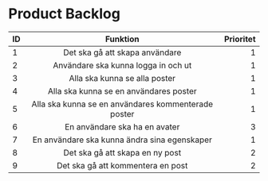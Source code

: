 Product Backlog
===============


| ID | Funktion      |Prioritet|
| ---|:-------------:| -------:|
| 1  | Det ska gå att skapa användare| 1      |
| 2  | Användare ska kunna logga in och ut      |   1   |
| 3  | Alla ska kunna se alla poster|    1  |
| 4  | Alla ska kunna se en användares poster|    1   |
| 5  | Alla ska kunna se en användares kommenterade poster|    1   |
| 6  | En användare ska ha en avater| 3     |
| 7  | En användare ska kunna ändra sina egenskaper| 1      |
| 8  | Det ska gå att skapa en ny post| 2      |
| 9  | Det ska gå att kommentera en post| 2      |

